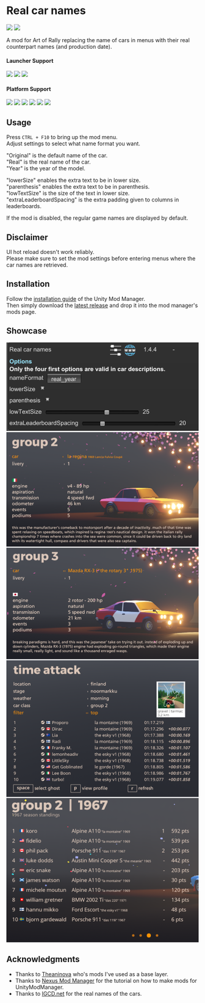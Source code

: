 ﻿# Real car names

[![](https://img.shields.io/github/v/release/MMike17/ArtOfRally_RealCarNames?label=Download)](https://github.com/MMike17/ArtOfRally_RealCarNames/releases/latest)
![](https://img.shields.io/badge/Game%20Version-v1.5.5-blue)

A mod for Art of Rally replacing the name of cars in menus with their real counterpart names (and production date).

#### Launcher Support

![](https://img.shields.io/badge/Steam-Supprted-green)
![](https://img.shields.io/badge/Epic-Untested-yellow)
![](https://img.shields.io/badge/GOG-Untested-yellow)

#### Platform Support

![](https://img.shields.io/badge/Windows-Supprted-green)
![](https://img.shields.io/badge/Linux-Untested-yellow)
![](https://img.shields.io/badge/OS%2FX-Untested-yellow)
![](https://img.shields.io/badge/PlayStation-Untested-yellow)
![](https://img.shields.io/badge/XBox-Untested-yellow)
![](https://img.shields.io/badge/Switch-Untested-yellow)

## Usage

Press `CTRL + F10` to bring up the mod menu.\
Adjust settings to select what name format you want.

"Original" is the default name of the car.\
"Real" is the real name of the car.\
"Year" is the year of the model.

"lowerSize" enables the extra text to be in lower size.\
"parenthesis" enables the extra text to be in parenthesis.\
"lowTextSize" is the size of the text in lower size.\
"extraLeaderboardSpacing" is the extra padding given to columns in leaderboards.

If the mod is disabled, the regular game names are displayed by default.

## Disclaimer

UI hot reload doesn't work reliably.\
Please make sure to set the mod settings before entering menus where the car names are retrieved.

## Installation

Follow the [installation guide](https://www.nexusmods.com/site/mods/21/) of
the Unity Mod Manager.\
Then simply download the [latest release](https://github.com/MMike17/ArtOfRally_RealCarNames/releases/latest)
and drop it into the mod manager's mods page.

## Showcase

![](Screenshots/Settings.png)
![](Screenshots/OriginTimeRealSmall.png)
![](Screenshots/RealOriginTimeParenthesis.png)
![](Screenshots/Leaderboard.png)
![](Screenshots/EndRallyLeaderboard.png)

## Acknowledgments

- Thanks to [Theaninova](https://github.com/Theaninova) who's mods I've used as a base layer.
- Thanks to [Nexus Mod Manager](https://wiki.nexusmods.com/index.php/How_to_create_mod_for_unity_game) for the tutorial on how to make mods for UnityModManager.
- Thanks to [IGCD.net](https://igcd.net/game.php?id=1000013286) for the real names of the cars.